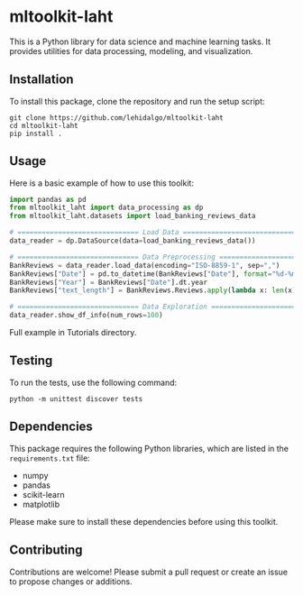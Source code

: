 # mltoolkit-laht

This is a Python library for data science and machine learning tasks. It provides utilities for data processing, modeling, and visualization.

## Installation

To install this package, clone the repository and run the setup script:

```
git clone https://github.com/lehidalgo/mltoolkit-laht
cd mltoolkit-laht
pip install .
```

## Usage

Here is a basic example of how to use this toolkit:

```python
import pandas as pd
from mltoolkit_laht import data_processing as dp
from mltoolkit_laht.datasets import load_banking_reviews_data

# ============================== Load Data ==============================
data_reader = dp.DataSource(data=load_banking_reviews_data())

# ============================== Data Preprocessing ==============================
BankReviews = data_reader.load_data(encoding="ISO-8859-1", sep=",")
BankReviews["Date"] = pd.to_datetime(BankReviews["Date"], format="%d-%m-%Y")
BankReviews["Year"] = BankReviews["Date"].dt.year
BankReviews["text_length"] = BankReviews.Reviews.apply(lambda x: len(x))

# ============================== Data Exploration ==============================
data_reader.show_df_info(num_rows=100)
```

Full example in Tutorials directory.

## Testing

To run the tests, use the following command:

```
python -m unittest discover tests
```

## Dependencies

This package requires the following Python libraries, which are listed in the `requirements.txt` file:

- numpy
- pandas
- scikit-learn
- matplotlib

Please make sure to install these dependencies before using this toolkit.

## Contributing

Contributions are welcome! Please submit a pull request or create an issue to propose changes or additions.
